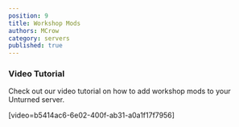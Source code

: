 ```yaml
---
position: 9
title: Workshop Mods
authors: MCrow
category: servers
published: true
---
```


### Video Tutorial
Check out our video tutorial on how to add workshop mods to your Unturned server.

[video=b5414ac6-6e02-400f-ab31-a0a1f17f7956]